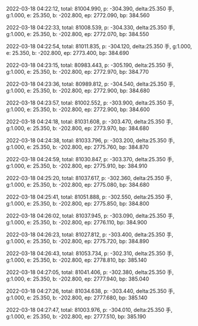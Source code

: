 2022-03-18 04:22:12, total: 81004.990, p: -304.390, delta:25.350 手, g:1.000, e: 25.350, b: -202.800, ep: 2772.090, bp: 384.560

2022-03-18 04:22:33, total: 81008.539, p: -304.330, delta:25.350 手, g:1.000, e: 25.350, b: -202.800, ep: 2772.070, bp: 384.550

2022-03-18 04:22:54, total: 81011.835, p: -304.120, delta:25.350 手, g:1.000, e: 25.350, b: -202.800, ep: 2773.400, bp: 384.690

2022-03-18 04:23:15, total: 80983.443, p: -305.190, delta:25.350 手, g:1.000, e: 25.350, b: -202.800, ep: 2772.970, bp: 384.770

2022-03-18 04:23:36, total: 80989.812, p: -304.540, delta:25.350 手, g:1.000, e: 25.350, b: -202.800, ep: 2772.900, bp: 384.680

2022-03-18 04:23:57, total: 81002.552, p: -303.900, delta:25.350 手, g:1.000, e: 25.350, b: -202.800, ep: 2772.900, bp: 384.600

2022-03-18 04:24:18, total: 81031.608, p: -303.470, delta:25.350 手, g:1.000, e: 25.350, b: -202.800, ep: 2773.970, bp: 384.680

2022-03-18 04:24:38, total: 81033.796, p: -303.200, delta:25.350 手, g:1.000, e: 25.350, b: -202.800, ep: 2775.760, bp: 384.870

2022-03-18 04:24:59, total: 81030.847, p: -303.370, delta:25.350 手, g:1.000, e: 25.350, b: -202.800, ep: 2775.910, bp: 384.910

2022-03-18 04:25:20, total: 81037.617, p: -302.360, delta:25.350 手, g:1.000, e: 25.350, b: -202.800, ep: 2775.080, bp: 384.680

2022-03-18 04:25:41, total: 81051.888, p: -302.550, delta:25.350 手, g:1.000, e: 25.350, b: -202.800, ep: 2775.850, bp: 384.800

2022-03-18 04:26:02, total: 81037.945, p: -303.090, delta:25.350 手, g:1.000, e: 25.350, b: -202.800, ep: 2776.110, bp: 384.900

2022-03-18 04:26:23, total: 81027.812, p: -303.400, delta:25.350 手, g:1.000, e: 25.350, b: -202.800, ep: 2775.720, bp: 384.890

2022-03-18 04:26:43, total: 81053.734, p: -302.310, delta:25.350 手, g:1.000, e: 25.350, b: -202.800, ep: 2778.810, bp: 385.140

2022-03-18 04:27:05, total: 81041.406, p: -302.380, delta:25.350 手, g:1.000, e: 25.350, b: -202.800, ep: 2777.940, bp: 385.040

2022-03-18 04:27:26, total: 81034.638, p: -303.440, delta:25.350 手, g:1.000, e: 25.350, b: -202.800, ep: 2777.680, bp: 385.140

2022-03-18 04:27:47, total: 81003.976, p: -304.010, delta:25.350 手, g:1.000, e: 25.350, b: -202.800, ep: 2777.510, bp: 385.190